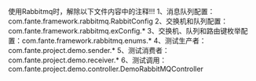 使用Rabbitmq时，解除以下文件内容中的注释!!!
1、消息队列配置：com.fante.framework.rabbitmq.RabbitConfig
2、交换机和队列配置：com.fante.framework.rabbitmq.exConfig.*
3、交换机、队列和路由键枚举配置：com.fante.framework.rabbitmq.enums.*
4、测试生产者：com.fante.project.demo.sender.*
5、测试消费者：com.fante.project.demo.receiver.*
6、测试调用：com.fante.project.demo.controller.DemoRabbitMQController